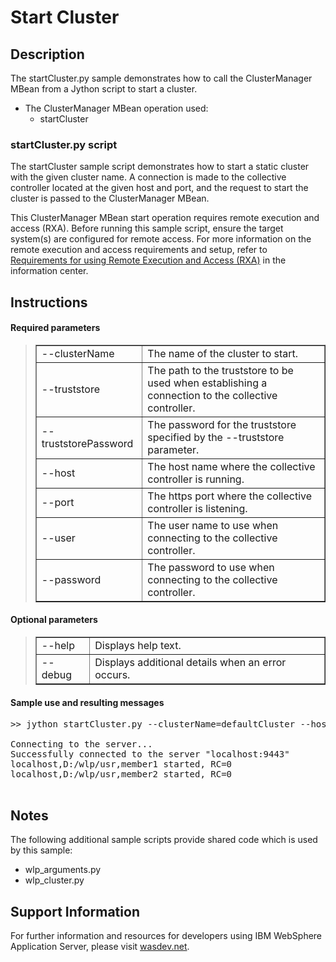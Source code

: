 # Start Cluster

## Description

The startCluster.py sample demonstrates how to call the ClusterManager MBean from a Jython script to start a cluster.

*   The ClusterManager MBean operation used:
    *   startCluster

### startCluster.py script

The startCluster sample script demonstrates how to start a static cluster with the given cluster name. A connection is made to the collective controller located at the given host and port, and the request to start the cluster is passed to the ClusterManager MBean.

This ClusterManager MBean start operation requires remote execution and access (RXA). Before running this sample script, ensure the target system(s) are configured for remote access. For more information on the remote execution and access requirements and setup, refer to [Requirements for using Remote Execution and Access (RXA)](http://www14.software.ibm.com/webapp/wsbroker/redirect?version=phil&product=was-nd-dist&topic=cins_cim_rxa_requirements) in the information center.

</div>

## Instructions

#### Required parameters

> <table border="1" cellpadding="5">
> 
> <tbody>
> 
> <tr>
> 
> <td>--clusterName</td>
> 
> <td>The name of the cluster to start.</td>
> 
> </tr>
> 
> <tr>
> 
> <td>--truststore</td>
> 
> <td>The path to the truststore to be used when establishing a connection to the collective controller.</td>
> 
> </tr>
> 
> <tr>
> 
> <td>--truststorePassword</td>
> 
> <td>The password for the truststore specified by the --truststore parameter.</td>
> 
> </tr>
> 
> <tr>
> 
> <td>--host</td>
> 
> <td>The host name where the collective controller is running.</td>
> 
> </tr>
> 
> <tr>
> 
> <td>--port</td>
> 
> <td>The https port where the collective controller is listening.</td>
> 
> </tr>
> 
> <tr>
> 
> <td>--user</td>
> 
> <td>The user name to use when connecting to the collective controller.</td>
> 
> </tr>
> 
> <tr>
> 
> <td>--password</td>
> 
> <td>The password to use when connecting to the collective controller.</td>
> 
> </tr>
> 
> </tbody>
> 
> </table>

#### Optional parameters

> <table border="1" cellpadding="5">
> 
> <tbody>
> 
> <tr>
> 
> <td>--help</td>
> 
> <td>Displays help text.</td>
> 
> </tr>
> 
> <tr>
> 
> <td>--debug</td>
> 
> <td>Displays additional details when an error occurs.</td>
> 
> </tr>
> 
> </tbody>
> 
> </table>

#### Sample use and resulting messages

<pre class="code">>> jython startCluster.py --clusterName=defaultCluster --host=localhost --port=9443 --user=admin --password=password --truststorePassword=tsPassword --truststore=D:\wlp\usr\servers\controller\resources\security\key.jks

Connecting to the server...
Successfully connected to the server "localhost:9443"
localhost,D:/wlp/usr,member1 started, RC=0
localhost,D:/wlp/usr,member2 started, RC=0
    </pre>


## Notes

The following additional sample scripts provide shared code which is used by this sample:

*   wlp_arguments.py
*   wlp_cluster.py

## Support Information

For further information and resources for developers using IBM WebSphere Application Server, please visit [wasdev.net](http://wasdev.net).
